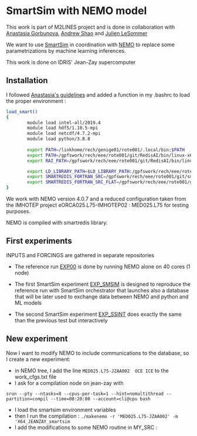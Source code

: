 # SmartSim with NEMO model

This work is part of M2LINES project and is done in collaboration with [Anastasia Gorbunova](https://github.com/anastasiaGor), [Andrew Shao](https://github.com/ashao) and [Julien LeSommer](https://github.com/lesommer)

We want to use [SmartSim](https://www.craylabs.org/docs/index.html) in coordination with [NEMO](https://www.nemo-ocean.eu/) to replace some parametrizations by machine learning inferences.

This work is done on IDRIS' Jean-Zay supercomputer

## Installation

I followed [Anastasia's guidelines](https://github.com/anastasiaGor/nemo4-imhotep) and added a function in my .bashrc to load the proper environment :

```bash
load_smart()
{
        module load intel-all/2019.4
        module load hdf5/1.10.5-mpi
        module load netcdf/4.7.2-mpi
        module load python/3.8.8
 
        export PATH=/linkhome/rech/genige01/rote001/.local/bin:$PATH
        export PATH=/gpfswork/rech/eee/rote001/git/RedisAI/bin/linux-x64-release/install-cpu:$PATH
        export RAI_PATH=/gpfswork/rech/eee/rote001/git/RedisAI/bin/linux-x64-release/install-cpu/redisai.so

        export LD_LIBRARY_PATH=$LD_LIBRARY_PATH:/gpfswork/rech/eee/rote001/git/smartredis/install/lib
        export SMARTREDIS_FORTRAN_SRC=/gpfswork/rech/eee/rote001/git/smartredis/src_fortran
        export SMARTREDIS_FORTRAN_SRC_FLAT=/gpfswork/rech/eee/rote001/git/smartredis/src_fortran_flat
}
```

We work with NEMO version 4.0.7 and a reduced configuration taken from the IMHOTEP project eORCA025.L75-IMHOTEP02 : MED025.L75 for testing purposes.

NEMO is compiled with smartredis library.

## First experiments

INPUTS and FORCINGS are gathered in separate repositories

 - The reference run [EXP00](https://github.com/auraoupa/nemo-smartsim-m2lines/tree/main/MED025.L75-JZAA001/EXP00) is done by running NEMO alone on 40 cores (1 node)

 - The first SmartSim experiment [EXP_SMSIM](https://github.com/auraoupa/nemo-smartsim-m2lines/tree/main/MED025.L75-JZAA001/EXP_SMSIM) is designed to reproduce the reference run with SmartSim orchestrator that launches also a database that will be later used to exchange data between NEMO and python and ML models
 
 - The second SmartSim experiment [EXP_SSINT]() does exactly the same than the previous test but interactively 
 
 ## New experiment
 
 Now I want to modify NEMO to include communications to the database, so I create a new experiment:
 
  - in NEMO tree, I add the line ```MED025.L75-JZAA002  OCE ICE``` to the work_cfgs.txt file
  - I ask for a compilation node on jean-zay with 
  ```
  srun --pty --ntasks=8 --cpus-per-task=1 --hint=nomultithread --partition=compil --time=00:20:00 --account=cli@cpu bash
  ```
  - I load the smartsim environment variables
  - then I run the compilation : ```./makenemo -r 'MED025.L75-JZAA002' -m 'X64_JEANZAY_smartsim```
  - I add the modifications to some NEMO routine in MY_SRC : 

